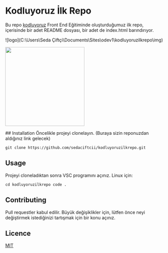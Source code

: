 # Kodluyoruz İlk Repo

Bu repo [kodluyoruz](https://www.google.com) Front End Eğitiminde oluşturduğumuz ilk repo, içerisinde bir adet README dosyası, bir adet de index.html barındırıyor.

![logo](C:\Users\Seda Çiftçi\Documents\Sites\odev1\kodluyoruzilkrepo\img)
<p>
  <img width="250" height="250" src="https://www.yazilimturkiye.com/wp-content/uploads/2021/06/yenilogo.jpg">
</p> 
## Installation
Öncelikle projeyi clonelayın. (Buraya sizin reponuzdan aldığınız link gelecek)

``
git clone https://github.com/sedaciftcii/kodluyoruzilkrepo.git 
``
## Usage

Projeyi cloneladıktan sonra VSC programını açınız.
Linux için:

``
cd kodluyoruzilkrepo
code .
``
## Contributing

Pull requestler kabul edilir. Büyük değişiklikler için, lütfen önce neyi değiştirmek istediğinizi tartışmak için bir konu açınız.

## Licence

[MIT](https://google.com)